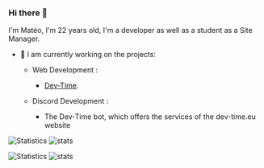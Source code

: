 ### Hi there 👋

I'm Matéo, I'm 22 years old, I'm a developer as well as a student as a Site Manager.

- 🔭 I am currently working on the projects:

  - Web Development :
    - [Dev-Time](https://dev-time.eu).
    
  - Discord Development :
    - The Dev-Time bot, which offers the services of the dev-time.eu website

![Statistics](https://github-readme-stats.vercel.app/api?username=devkiliozofficiel&locale=en&theme=onedark&show_icons=true&border_radius=15) ![stats](https://github-readme-stats.vercel.app/api/top-langs/?username=devkiliozofficiel&locate=fr&custom_title=Languages&theme=onedark&border_radius=15)


![Statistics](https://github-readme-stats.vercel.app/api?username=DevTimeEU&locale=en&theme=onedark&show_icons=true&border_radius=15) ![stats](https://github-readme-stats.vercel.app/api/top-langs/?username=DevTimeEU&locate=fr&custom_title=Languages&theme=onedark&border_radius=15)
